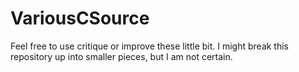 # VariousCSource

Feel free to use critique or improve these little bit. I might break this repository up into smaller pieces, but I am not certain. 
